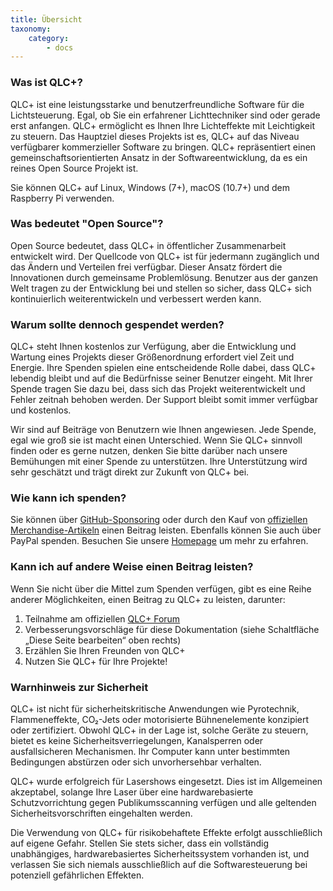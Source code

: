 ```yaml
---
title: Übersicht
taxonomy:
    category:
        - docs
---
```

### Was ist QLC+?

QLC+ ist eine leistungsstarke und benutzerfreundliche Software für die Lichtsteuerung. Egal, ob Sie ein erfahrener Lichttechniker sind oder gerade erst anfangen. QLC+ ermöglicht es Ihnen Ihre Lichteffekte mit Leichtigkeit zu steuern. Das Hauptziel dieses Projekts ist es, QLC+ auf das Niveau verfügbarer kommerzieller Software zu bringen. QLC+ repräsentiert einen gemeinschaftsorientierten Ansatz in der Softwareentwicklung, da es ein reines Open Source Projekt ist.

Sie können QLC+ auf Linux, Windows (7+), macOS (10.7+) und dem Raspberry Pi verwenden.

### Was bedeutet "Open Source"?
Open Source bedeutet, dass QLC+ in öffentlicher Zusammenarbeit entwickelt wird. Der Quellcode von QLC+ ist für jedermann zugänglich und das Ändern und Verteilen frei verfügbar. Dieser Ansatz fördert die Innovationen durch gemeinsame Problemlösung. Benutzer aus der ganzen Welt tragen zu der Entwicklung bei und stellen so sicher, dass QLC+ sich kontinuierlich weiterentwickeln und verbessert werden kann.

### Warum sollte dennoch gespendet werden?
QLC+ steht Ihnen kostenlos zur Verfügung, aber die Entwicklung und Wartung eines Projekts dieser Größenordnung erfordert viel Zeit und Energie. Ihre Spenden spielen eine entscheidende Rolle dabei, dass QLC+ lebendig bleibt und auf die Bedürfnisse seiner Benutzer eingeht. Mit Ihrer Spende tragen Sie dazu bei, dass sich das Projekt weiterentwickelt und Fehler zeitnah behoben werden. Der Support bleibt somit immer verfügbar und kostenlos.

Wir sind auf Beiträge von Benutzern wie Ihnen angewiesen. Jede Spende, egal wie groß sie ist macht einen Unterschied. Wenn Sie QLC+ sinnvoll finden oder es gerne nutzen, denken Sie bitte darüber nach unsere Bemühungen mit einer Spende zu unterstützen. Ihre Unterstützung wird sehr geschätzt und trägt direkt zur Zukunft von QLC+ bei.

### Wie kann ich spenden?

Sie können über [GitHub-Sponsoring](https://github.com/sponsors/mcallegari) oder durch den Kauf von [offiziellen Merchandise-Artikeln](https://merch.qlcplus.org) einen Beitrag leisten. Ebenfalls können Sie auch über PayPal spenden. Besuchen Sie unsere [Homepage](https://www.qlcplus.org/) um mehr zu erfahren.

### Kann ich auf andere Weise einen Beitrag leisten?

Wenn Sie nicht über die Mittel zum Spenden verfügen, gibt es eine Reihe anderer Möglichkeiten, einen Beitrag zu QLC+ zu leisten, darunter:
1. Teilnahme am offiziellen [QLC+ Forum](https://www.qlcplus.org/forum/)
2. Verbesserungsvorschläge für diese Dokumentation (siehe Schaltfläche „Diese Seite bearbeiten“ oben rechts)
3. Erzählen Sie Ihren Freunden von QLC+
4. Nutzen Sie QLC+ für Ihre Projekte!

### Warnhinweis zur Sicherheit
QLC+ ist nicht für sicherheitskritische Anwendungen wie Pyrotechnik, Flammeneffekte, CO₂-Jets oder motorisierte Bühnenelemente konzipiert oder zertifiziert.
Obwohl QLC+ in der Lage ist, solche Geräte zu steuern, bietet es keine Sicherheitsverriegelungen, Kanalsperren oder ausfallsicheren Mechanismen. Ihr Computer kann unter bestimmten Bedingungen abstürzen oder sich unvorhersehbar verhalten.

QLC+ wurde erfolgreich für Lasershows eingesetzt.
Dies ist im Allgemeinen akzeptabel, solange Ihre Laser über eine hardwarebasierte Schutzvorrichtung gegen Publikumsscanning verfügen und alle geltenden Sicherheitsvorschriften eingehalten werden.

Die Verwendung von QLC+ für risikobehaftete Effekte erfolgt ausschließlich auf eigene Gefahr.
Stellen Sie stets sicher, dass ein vollständig unabhängiges, hardwarebasiertes Sicherheitssystem vorhanden ist, und verlassen Sie sich niemals ausschließlich auf die Softwaresteuerung bei potenziell gefährlichen Effekten.
